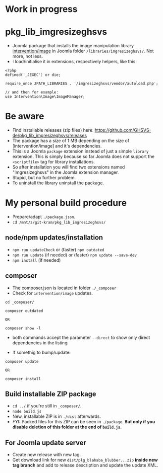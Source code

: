 # Work in progress

# pkg_lib_imgresizeghsvs
- Joomla package that installs the image manipulation library [intervention/image](https://github.com/intervention/image) in Joomla folder `/libraries/imgresizeghsvs/`. Not more, not less.
- I load/initialise it in extensions, respectively helpers, like this:

```
<?php
defined('_JEXEC') or die;

require_once JPATH_LIBRARIES . '/imgresizeghsvs/vendor/autoload.php';

// and then for example:
use Intervention\Image\ImageManager;

```
# Be aware
- Find installable releases (zip files) here: https://github.com/GHSVS-de/pkg_lib_imgresizeghsvs/releases
- The package has a size of 1 MB depending on the size of [intervention/image] and it's dependencies.
- This is a Joomla `package` extension instead of just a simple `library` extension. This is simply because so far Joomla does not support the `<scriptfile>` tag for library installations.
- So after installation you will find two extensions named "Imgresizeghsvs" in the Joomla extension manager.
- Stupid, but no further problem.
- To uninstall the library uninstall the package.

# My personal build procedure
- Prepare/adapt `./package.json`.
- `cd /mnt/z/git-kram/pkg_lib_imgresizeghsvs/`

## node/npm updates/installation
- `npm run updateCheck` or (faster) `npm outdated`
- `npm run update` (if needed) or (faster) `npm update --save-dev`
- `npm install` (if needed)

## composer
- The composer.json is located in folder `./_composer`
- Check for `intervention/image` updates.

```
cd _composer/

composer outdated

OR

composer show -l
```
- both commands accept the parameter `--direct` to show only direct dependencies in the listing

- If somethig to bump/update:

```
composer update

OR

composer install
```

## Build installable ZIP package
- `cd ../` if you're still in `_composer/`.
- `node build.js`
- New, installable ZIP is in `./dist` afterwards.
- FYI: Packed files for this ZIP can be seen in `./package`. **But only if you disable deletion of this folder at the end of `build.js`**.

## For Joomla update server
- Create new release with new tag.
- Get download link for new `dist/plg_blahaba_blubber...zip` **inside new tag branch** and add to release description and update the update XML.
